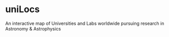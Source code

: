 # uniLocs
An interactive map of Universities and Labs worldwide pursuing research in Astronomy &amp; Astrophysics
